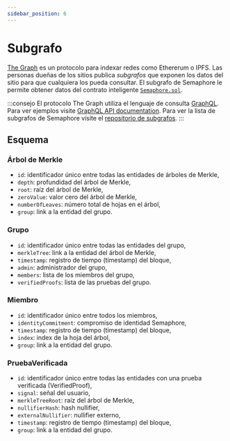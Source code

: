 ```yaml
---
sidebar_position: 6
---
```


# Subgrafo

[The Graph](https://thegraph.com/) es un protocolo para indexar redes como Ethererum o IPFS. 
Las personas dueñas de los sitios publica _subgrafos_ que exponen los datos del sitio para que cualquiera los pueda consultar. 
El subgrafo de Semaphore le permite obtener datos del contrato inteligente [`Semaphore.sol`](https://github.com/semaphore-protocol/semaphore/blob/main/packages/contracts/Semaphore.sol).

:::consejo
El protocolo The Graph utiliza el lenguaje de consulta [GraphQL](https://graphql.org/). Para ver ejemplos visite [GraphQL API documentation](https://thegraph.com/docs/developer/graphql-api). Para ver la lista de subgrafos de Semaphore visite el [repositorio de subgrafos](https://github.com/semaphore-protocol/subgraph).
:::

## Esquema

### Árbol de Merkle

-   `id`: identificador único entre todas las entidades de árboles de Merkle,
-   `depth`: profundidad del árbol de Merkle,
-   `root`: raíz del árbol de Merkle,
-   `zeroValue`: valor cero del árbol de Merkle,
-   `numberOfLeaves`: número total de hojas en el árbol,
-   `group`: link a la entidad del grupo.

### Grupo

-   `id`: identificador único entre todas las entidades del grupo,
-   `merkleTree`: link a la entidad del árbol de Merkle,
-   `timestamp`: registro de tiempo (timestamp) del bloque,
-   `admin`: administrador del grupo,
-   `members`: lista de los miembros del grupo,
-   `verifiedProofs`: lista de las pruebas del grupo.

### Miembro

-   `id`: identificador único entre todos los miembros,
-   `identityCommitment`: compromiso de identidad Semaphore,
-   `timestamp`: registro de tiempo (timestamp) del bloque,
-   `index`: index de la hoja del árbol,
-   `group`: link a la entidad del grupo.

### PruebaVerificada

-   `id`: identificador único entre todas las entidades con una prueba verificada (VerifiedProof),
-   `signal`: señal del usuario,
-   `merkleTreeRoot`: raíz del árbol de Merkle,
-   `nullifierHash`: hash nullifier,
-   `externalNullifier`: nullifier externo,
-   `timestamp`: registro de tiempo (timestamp) del bloque,
-   `group`: link a la entidad del grupo.
